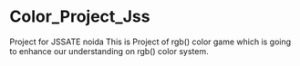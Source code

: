 # Color_Project_Jss
Project for JSSATE noida 
This is Project of rgb() color game which is going to enhance our understanding on rgb() color system.
